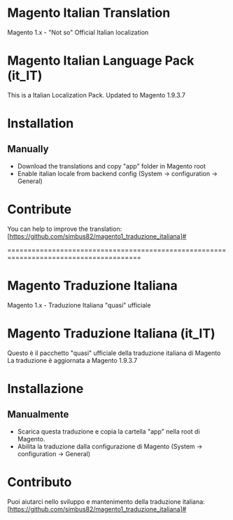# Magento Italian Translation
Magento 1.x - "Not so" Official Italian localization


# Magento Italian Language Pack (it_IT)
This is a Italian Localization Pack.
Updated to Magento 1.9.3.7


# Installation

## Manually
* Download the translations and copy "app" folder in Magento root
* Enable italian locale from backend config (System -> configuration -> General)



# Contribute
You can help to improve the translation:
[https://github.com/simbus82/magento1_traduzione_italiana]#




=======================================================================================

# Magento Traduzione Italiana
Magento 1.x - Traduzione Italiana "quasi" ufficiale



# Magento Traduzione Italiana (it_IT)
Questo è il pacchetto "quasi" ufficiale della traduzione italiana di Magento
La traduzione è aggiornata a Magento 1.9.3.7

# Installazione


## Manualmente
* Scarica questa traduzione e copia la cartella "app" nella root di Magento.
* Abilita la traduzione dalla configurazione di Magento (System -> configuration -> General)



# Contributo
Puoi aiutarci nello sviluppo e mantenimento della traduzione italiana:
[https://github.com/simbus82/magento1_traduzione_italiana]#
